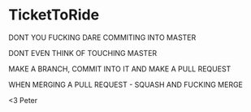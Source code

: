 # TicketToRide
DONT YOU FUCKING DARE COMMITING INTO MASTER

DONT EVEN THINK OF TOUCHING MASTER

MAKE A BRANCH, COMMIT INTO IT AND MAKE A PULL REQUEST

WHEN MERGING A PULL REQUEST - SQUASH AND FUCKING MERGE

<3 Peter
